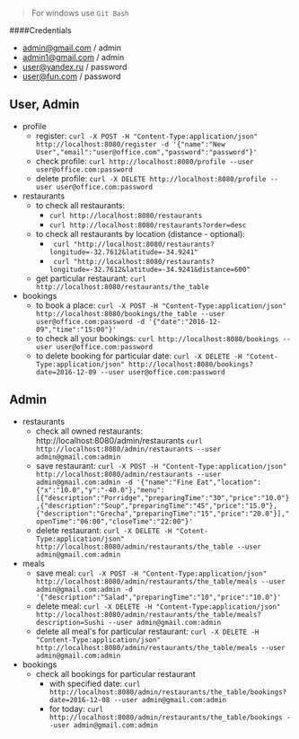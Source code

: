 > For windows use `Git Bash`

####Credentials
- admin@gmail.com / admin
- admin1@gmail.com / admin
- user@yandex.ru / password
- user@fun.com / password

User, Admin
-----------
- profile
    * register: 
    `curl -X POST -H "Content-Type:application/json" http://localhost:8080/register -d '{"name":"New User","email":"user@office.com","password":"password"}'` 
    * check profile: 
    `curl http://localhost:8080/profile --user user@office.com:password`
    * delete profile: 
    `curl -X DELETE http://localhost:8080/profile --user user@office.com:password`
- restaurants
    * to check all restaurants: 
        * `curl http://localhost:8080/restaurants`
        * `curl http://localhost:8080/restaurants?order=desc`
    * to check all restaurants by location (distance - optional): 
        * ` curl "http://localhost:8080/restaurants?longitude=-32.7612&latitude=-34.9241"`
        * ` curl "http://localhost:8080/restaurants?longitude=-32.7612&latitude=-34.9241&distance=600"`
    * get particular restaurant: 
    `curl http://localhost:8080/restaurants/the_table`
- bookings
    * to book a place: 
    `curl -X POST -H "Content-Type:application/json" http://localhost:8080/bookings/the_table --user user@office.com:password -d '{"date":"2016-12-09","time":"15:00"}'`
    * to check all your bookings: 
    `curl http://localhost:8080/bookings --user user@office.com:password`
    * to delete booking for particular date: 
    `curl -X DELETE -H "Cotent-Type:application/json" http://localhost:8080/bookings?date=2016-12-09 --user user@office.com:password`

Admin
-----
- restaurants
    * check all owned restaurants: http://localhost:8080/admin/restaurants
    `curl http://localhost:8080/admin/restaurants --user admin@gmail.com:admin`
    * save restaurant: 
    `curl -X POST -H "Content-Type:application/json" http://localhost:8080/admin/restaurants --user admin@gmail.com:admin -d '{"name":"Fine Eat","location":{"x":"10.0","y":"-40.0"},"menu":[{"description":"Porridge","preparingTime":"30","price":"10.0"},{"description":"Soup","preparingTime":"45","price":"15.0"},{"description":"Grecha","preparingTime":"15","price":"20.0"}],"openTime":"06:00","closeTime":"22:00"}'`
    * delete restaurant: 
    `curl -X DELETE -H "Cotent-Type:application/json" http://localhost:8080/admin/restaurants/the_table --user admin@gmail.com:admin`
- meals
    * save meal: 
    `curl -X POST -H "Content-Type:application/json" http://localhost:8080/admin/restaurants/the_table/meals --user admin@gmail.com:admin -d '{"description":"Salad","preparingTime":"10","price":"10.0"}'`
    * delete meal: 
    `curl -X DELETE -H "Content-Type:application/json" http://localhost:8080/admin/restaurants/the_table/meals?description=Sushi --user admin@gmail.com:admin`
    * delete all meal's for particular restaurant: 
    `curl -X DELETE -H "Content-Type:application/json" http://localhost:8080/admin/restaurants/the_table/meals --user admin@gmail.com:admin`
- bookings
    * check all bookings for particular restaurant
        * with specified date: 
        `curl http://localhost:8080/admin/restaurants/the_table/bookings?date=2016-12-08 --user admin@gmail.com:admin`
        * for today: 
        `curl http://localhost:8080/admin/restaurants/the_table/bookings --user admin@gmail.com:admin`